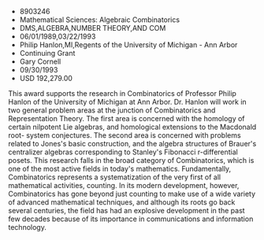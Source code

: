 
* 8903246
* Mathematical Sciences: Algebraic Combinatorics
* DMS,ALGEBRA,NUMBER THEORY,AND COM
* 06/01/1989,03/22/1993
* Philip Hanlon,MI,Regents of the University of Michigan - Ann Arbor
* Continuing Grant
* Gary Cornell
* 09/30/1993
* USD 192,279.00

This award supports the research in Combinatorics of Professor Philip Hanlon of
the University of Michigan at Ann Arbor. Dr. Hanlon will work in two general
problem areas at the junction of Combinatorics and Representation Theory. The
first area is concerned with the homology of certain nilpotent Lie algebras, and
homological extensions to the Macdonald root- system conjectures. The second
area is concerned with problems related to Jones's basic construction, and the
algebra structures of Brauer's centralizer algebras corresponding to Stanley's
Fibonacci r-differential posets. This research falls in the broad category of
Combinatorics, which is one of the most active fields in today's mathematics.
Fundamentally, Combinatorics represents a systematization of the very first of
all mathematical activities, counting. In its modern development, however,
Combinatorics has gone beyond just counting to make use of a wide variety of
advanced mathematical techniques, and although its roots go back several
centuries, the field has had an explosive development in the past few decades
because of its importance in communications and information technology.
